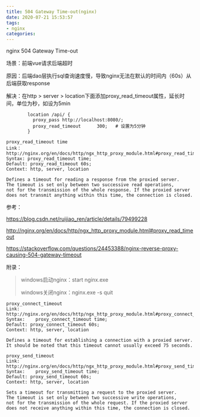 ```yaml
---
title: 504 Gateway Time-out(nginx)
date: 2020-07-21 15:53:57
tags:
- nginx
categories:
---
```


nginx 504 Gateway Time-out

场景：前端vue请求后端超时

原因：后端dao层执行sql查询速度慢，导致nginx无法在默认的时间内（60s）从后端获取response

解决：在http > server > location下面添加proxy_read_timeout属性，延长时间，单位为秒，如设为5min

```nginx
        location /api/ {
          proxy_pass http://localhost:8080/;
          proxy_read_timeout      300;   # 设置为5分钟
        }
```

```
proxy_read_timeout time
Link：http://nginx.org/en/docs/http/ngx_http_proxy_module.html#proxy_read_timeout
Syntax: proxy_read_timeout time;
Default: proxy_read_timeout 60s;
Context: http, server, location
 
Defines a timeout for reading a response from the proxied server. 
The timeout is set only between two successive read operations, 
not for the transmission of the whole response. If the proxied server 
does not transmit anything within this time, the connection is closed.
```

参考：

https://blog.csdn.net/ruijiao_ren/article/details/79499228

http://nginx.org/en/docs/http/ngx_http_proxy_module.html#proxy_read_timeout

https://stackoverflow.com/questions/24453388/nginx-reverse-proxy-causing-504-gateway-timeout

附录：

> windows启动nginx：start nginx.exe
>
> windows关闭nginx：nginx.exe -s quit

```
proxy_connect_timeout
Link: http://nginx.org/en/docs/http/ngx_http_proxy_module.html#proxy_connect_timeout
Syntax:    proxy_connect_timeout time;
Default: proxy_connect_timeout 60s;
Context: http, server, location
 
Defines a timeout for establishing a connection with a proxied server. 
It should be noted that this timeout cannot usually exceed 75 seconds.
```

```
proxy_send_timeout
Link: http://nginx.org/en/docs/http/ngx_http_proxy_module.html#proxy_send_timeout
Syntax:    proxy_send_timeout time;
Default: proxy_send_timeout 60s;
Context: http, server, location
 
Sets a timeout for transmitting a request to the proxied server. 
The timeout is set only between two successive write operations, 
not for the transmission of the whole request. If the proxied server 
does not receive anything within this time, the connection is closed.
```
